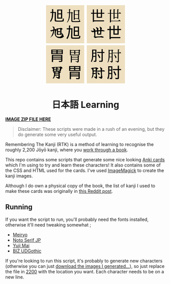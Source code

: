 <div align="center"><img src="README.jpg"></div>
<h1 align="center">日本語 Learning</h1>

[**IMAGE ZIP FILE HERE**](https://github.com/julianorchard/benkyo/releases/tag/2200)

> Disclaimer:
> These scripts were made in a rush of an evening,
> but they do generate some very useful output.

Remembering The Kanji (RTK) is a method of
learning to recognise the roughly 2,200 Jōyō
kanji, where you [work through a
book](https://en.wikipedia.org/wiki/Remembering_the_Kanji_and_Remembering_the_Hanzi). 

This repo contains some scripts that generate some
nice looking [Anki
cards](https://apps.ankiweb.net/) which I'm using
to try and learn these characters! It also
contains some of the CSS and HTML used for the
cards. I've used
[ImageMagick](https://imagemagick.org/index.php) to create the kanji
images.

Although I do own a physical copy of the book, the list of kanji I used to make these cards was originally in [this Reddit
post](https://www.reddit.com/r/LearnJapanese/comments/1a126a/all_2200_kanji_from_heisigs_remembering_the_kanji/).

## Running

If you want the script to run, you'll probably
need the fonts installed, otherwise it'll need
tweaking somewhat ;

- [Meiryo](https://docs.microsoft.com/en-us/typography/font-list/meiryo)
- [Noto Serif JP](https://fonts.google.com/noto/specimen/Noto+Serif+JP)
- [Yuji Mai](https://fonts.google.com/specimen/Yuji+Mai)
- [BIZ UDGothic](https://docs.microsoft.com/en-us/typography/font-list/biz-udgothic)

If you're looking to run this script, it's
probably to generate new characters (otherwise you
can just [download the images I generated...](https://github.com/julianorchard/benkyo/releases/tag/2200)), so just
replace the file in [2200](2200) with the location you
want. Each character needs to be on a new line.

